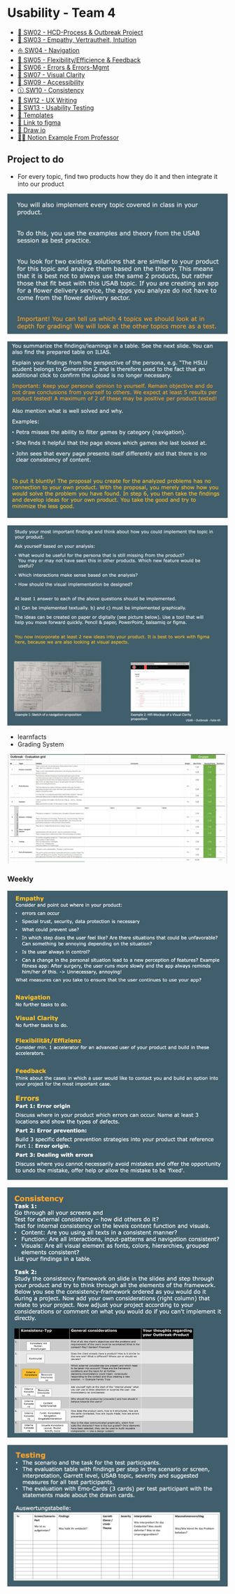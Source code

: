 # Usability - Team 4

- [💭 SW02 - HCD-Process & Outbreak Project](SW02%20-%20HCD-Process%20&%20Outbreak%20Project.md)
- [🫶 SW03 - Empathy, Vertrautheit, Intuition](SW03%20-%20Empathy,%20Vertrautheit,%20Intuition.md)
- [⛵️ SW04 - Navigation](SW04%20-%20Navigation.md)
- [💪 SW05 - Flexibility/Efficience & Feedback](SW05%20-%20Flexibility%20Efficience%20&%20Feedback.md)
- [🚨 SW06 - Errors & Errors-Mgmt](SW06%20-%20Errors%20&%20Errors-Mgmt.md)
- [🔎 SW07 - Visual Clarity](SW07%20-%20Visual%20Clarity.md)
- [🦽 SW09 - Accessibility](SW09%20-%20Accessibility.md)
- [🕦 SW10 - Consistency](SW10%20-%20Consistency.md)
- [📝 SW12 - UX Writing](SW12%20-%20UX%20Writing.md)
- [🧪 SW13 - Usability Testing](SW13%20-%20Usability%20Testing.md)
- [🔁 Templates](Templates.md)
- [📱 Link to figma](https://www.figma.com/design/WFyYDN7eLijPJsRvvZk4Tk/MealBestie?node-id=0-1&t=5Ng1biHRU31EesTs-1)
- [🎨 Draw io](<Cooking App.drawio>)
- [👨‍🏫 Notion Example From Professor](https://concise-clownfish-137.notion.site/Beispiel-Projekt-Outbreak-Fitness-Tool-10337ff349ae8109943ac8a4466ba8d0)

## Project to do

- For every topic, find two products how they do it and then integrate it into our product

![main_3.png](Images/main/main_3.png)

![image.png](Images/main/main_1.png)

![image.png](Images/main/main_2.png)

- learnfacts
- Grading System

![image.png](Images/main/main_5.png)

### Weekly

![image.png](Images/main/main_7.png)

![image.png](Images/main/main_8.png)

![image.png](Images/main/main_9.png)
